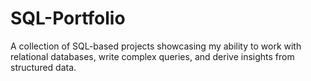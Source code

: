 # SQL-Portfolio
A collection of SQL-based projects showcasing my ability to work with relational databases, write complex queries, and derive insights from structured data.
